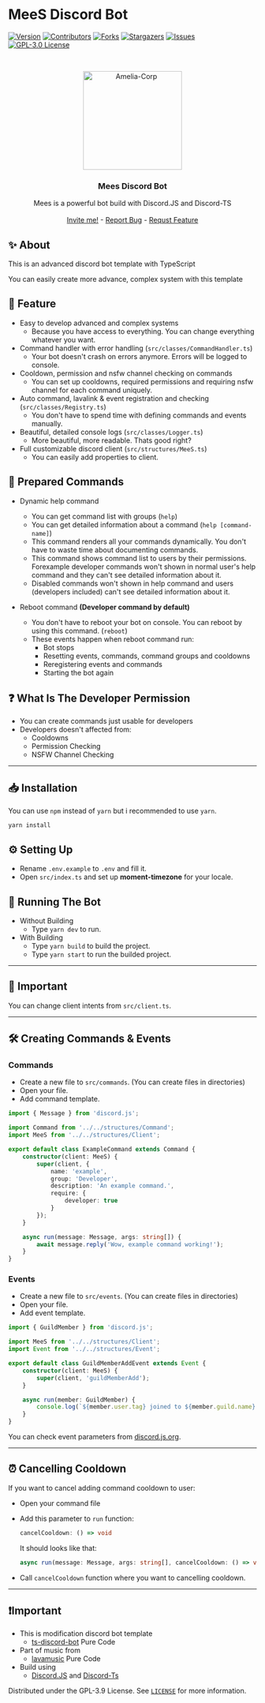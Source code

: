 # MeeS Discord Bot
[![Version][version-shield]](version-url)
[![Contributors][contributors-shield]][contributors-url]
[![Forks][forks-shield]][forks-url]
[![Stargazers][stars-shield]][stars-url]
[![Issues][issues-shield]][issues-url]
[![GPL-3.0 License][license-shield]][license-url]


<br />
<p align="center">
    <a href="https://github.com/ameliakiara/MeeS">
        <img src="https://cdn.discordapp.com/attachments/891235330735366164/891387071376269342/amelia_corp.png" alt="Amelia-Corp" width="200" height="200">
    </a>
    <h3 align="center">Mees Discord Bot</h3>
    <p align="center">
        Mees is a powerful bot build with Discord.JS and Discord-TS
        <br />
        <br />
        <a href="https://discord.com/api/oauth2/authorize?client_id=904209927415930950&permissions=8&scope=applications.commands%20bot">Invite me!</a>
        -
        <a href="https://github.com/ameliakiara/MeeS/issue">Report Bug</a>
        -
        <a href="https://github.com/ameliakiara/MeeS/issue">Requst Feature</a>
    </p>
</p>

## ✨ About
This is an advanced discord bot template with TypeScript

You can easily create more advance, complex system with this template

## 📜 Feature
-   Easy to develop advanced and complex systems
    -   Because you have access to everything. You can change everything whatever you want.
-   Command handler with error handling (`src/classes/CommandHandler.ts`)
    -   Your bot doesn't crash on errors anymore. Errors will be logged to console.
-   Cooldown, permission and nsfw channel checking on commands
    -   You can set up cooldowns, required permissions and requiring nsfw channel for each command uniquely.
-   Auto command, lavalink & event registration and checking (`src/classes/Registry.ts`)
    -   You don't have to spend time with defining commands and events manually.
-   Beautiful, detailed console logs (`src/classes/Logger.ts`)
    -   More beautiful, more readable. Thats good right?
-   Full customizable discord client (`src/structures/MeeS.ts`)
    -   You can easily add properties to client.

## 🤖 Prepared Commands

-   Dynamic help command

    -   You can get command list with groups (`help`)
    -   You can get detailed information about a command (`help [command-name]`)
    -   This command renders all your commands dynamically. You don't have to waste time about documenting commands.
    -   This command shows command list to users by their permissions. Forexample developer commands won't shown in normal user's help command and they can't see detailed information about it.
    -   Disabled commands won't shown in help command and users (developers included) can't see detailed information about it.

-   Reboot command **(Developer command by default)**
    -   You don't have to reboot your bot on console. You can reboot by using this command. (`reboot`)
    -   These events happen when reboot command run:
        -   Bot stops
        -   Resetting events, commands, command groups and cooldowns
        -   Reregistering events and commands
        -   Starting the bot again

## ❓ What Is The Developer Permission

-   You can create commands just usable for developers
-   Developers doesn't affected from:
    -   Cooldowns
    -   Permission Checking
    -   NSFW Channel Checking

---

## 📥 Installation

You can use `npm` instead of `yarn` but i recommended to use `yarn`.

```
yarn install
```

## ⚙️ Setting Up

-   Rename `.env.example` to `.env` and fill it.
-   Open `src/index.ts` and set up **moment-timezone** for your locale.

## 🤖 Running The Bot

-   Without Building
    -   Type `yarn dev` to run.
-   With Building
    -   Type `yarn build` to build the project.
    -   Type `yarn start` to run the builded project.

---

## 📌 Important

You can change client intents from `src/client.ts`.

---

## 🛠️ Creating Commands & Events

### Commands

-   Create a new file to `src/commands`. (You can create files in directories)
-   Open your file.
-   Add command template.

```ts
import { Message } from 'discord.js';

import Command from '../../structures/Command';
import MeeS from '../../structures/Client';

export default class ExampleCommand extends Command {
    constructor(client: MeeS) {
        super(client, {
            name: 'example',
            group: 'Developer',
            description: 'An example command.',
            require: {
                developer: true
            }
        });
    }

    async run(message: Message, args: string[]) {
        await message.reply('Wow, example command working!');
    }
}
```

### Events

-   Create a new file to `src/events`. (You can create files in directories)
-   Open your file.
-   Add event template.

```ts
import { GuildMember } from 'discord.js';

import MeeS from '../../structures/Client';
import Event from '../../structures/Event';

export default class GuildMemberAddEvent extends Event {
    constructor(client: MeeS) {
        super(client, 'guildMemberAdd');
    }

    async run(member: GuildMember) {
        console.log(`${member.user.tag} joined to ${member.guild.name}.`);
    }
}
```

You can check event parameters from [discord.js.org](https://discord.js.org/#/docs/main/stable/class/Client).

---

## ⏰ Cancelling Cooldown

If you want to cancel adding command cooldown to user:

-   Open your command file
-   Add this parameter to `run` function:

    ```ts
    cancelCooldown: () => void
    ```

    It should looks like that:

    ```ts
    async run(message: Message, args: string[], cancelCooldown: () => void)
    ```

-   Call `cancelCooldown` function where you want to cancelling cooldown.

---

## ❗Important

-   This is modification discord bot template
    - [ts-discord-bot](https://github.com/BUR4KBEY/ts-discord-bot) Pure Code
-   Part of music from
    - [lavamusic](https://github.com/brblacky/lavamusic) Pure Code
-   Build using 
    - [Discord.JS](https://discord.js.org) and  [Discord-Ts](http://discord-ts.js.org)


Distributed under the GPL-3.9 License. See [`LICENSE`](https://github.com/ameliakiara/MeeS/blob/master/LICENSE) for more information.

[version-shield]: https://img.shields.io/github/package-json/v/ameliakiara/MeeS?style=for-the-badge
[version-url]: https://github.com/ameliakiara/MeeS
[contributors-shield]: https://img.shields.io/github/contributors/ameliakiara/MeeS.svg?style=for-the-badge
[contributors-url]: https://github.com/ameliakiara/MeeS/graphs/contributors
[forks-shield]: https://img.shields.io/github/forks/ameliakiara/MeeS.svg?style=for-the-badge
[forks-url]: https://github.com/ameliakiara/MeeSc/network/members
[stars-shield]: https://img.shields.io/github/stars/ameliakiara/MeeS.svg?style=for-the-badge
[stars-url]: https://github.com/ameliakiara/MeeSc/stargazers
[issues-shield]: https://img.shields.io/github/issues/ameliakiara/MeeS.svg?style=for-the-badge
[issues-url]: https://github.com/ameliakiara/MeeS/issues
[license-shield]: https://img.shields.io/github/license/ameliakiara/MeeS.svg?style=for-the-badge
[license-url]: https://github.com/ameliakiara/MeeS/blob/master/LICENSE
